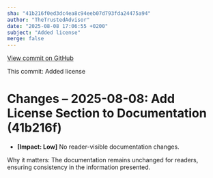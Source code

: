 ```yaml
---
sha: "41b216f0ed3dc4ea8c94eeb07d793fda24475a94"
author: "TheTrustedAdvisor"
date: "2025-08-08 17:06:55 +0200"
subject: "Added license"
merge: false
---
```


[View commit on GitHub](https://github.com/TheTrustedAdvisor/FabricAdoptionFramework/commit/41b216f0ed3dc4ea8c94eeb07d793fda24475a94)

This commit: Added license

# Changes – 2025-08-08: Add License Section to Documentation (41b216f)

- **[Impact: Low]** No reader-visible documentation changes.

Why it matters: The documentation remains unchanged for readers, ensuring consistency in the information presented.
